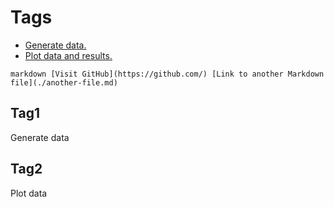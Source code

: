 # Tags
- [Generate data.](#tag1)
- [Plot data and results.](#tag2)

`markdown
[Visit GitHub](https://github.com/)
[Link to another Markdown file](./another-file.md)
`

## Tag1
Generate data

## Tag2
Plot data
